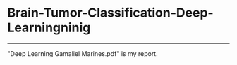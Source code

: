 # Brain-Tumor-Classification-Deep-Learningninig
---

"Deep Learning Gamaliel Marines.pdf" is my report.
